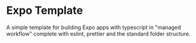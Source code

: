 # Expo Template

A simple template for building Expo apps with typescript in "managed workflow" complete with eslint, prettier and the standard folder structure.

